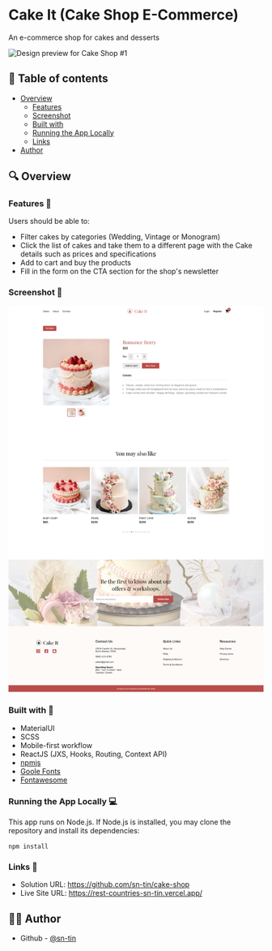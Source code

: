 # Cake It (Cake Shop E-Commerce)
An e-commerce shop for cakes and desserts

![Design preview for Cake Shop #1](src/assets/cakeit-landing.jpg)

## 📖 Table of contents
  - [Overview](#overview)
    - [Features](#features)
    - [Screenshot](#screenshot)
    - [Built with](#built-with)
    - [Running the App Locally](#running-the-app-locally)
    - [Links](#links)
- [Author](#author)

## 🔍 Overview

### Features 📂

Users should be able to:

- Filter cakes by categories (Wedding, Vintage or Monogram)
- Click the list of cakes and take them to a different page with the Cake details such as prices and specifications
- Add to cart and buy the products
- Fill in the form on the CTA section for the shop's newsletter

### Screenshot 📸

![Design preview for Cake Shop #2](src/assets/cakeit-product.jpg)

### Built with 🔨

- MaterialUI
- SCSS
- Mobile-first workflow
- ReactJS (JXS, Hooks, Routing, Context API)
- [npmjs](https://www.npmjs.com/)
- [Goole Fonts](https://fonts.google.com/knowledge)
- [Fontawesome](https://fontawesome.com/)

### Running the App Locally 💻
This app runs on Node.js. If Node.js is installed, you may clone the repository and install its dependencies:
```
npm install
```

### Links 🔗

- Solution URL: https://github.com/sn-tin/cake-shop
- Live Site URL: https://rest-countries-sn-tin.vercel.app/

## 👩‍💻 Author

- Github - [@sn-tin](https://github.com/sn-tin/)